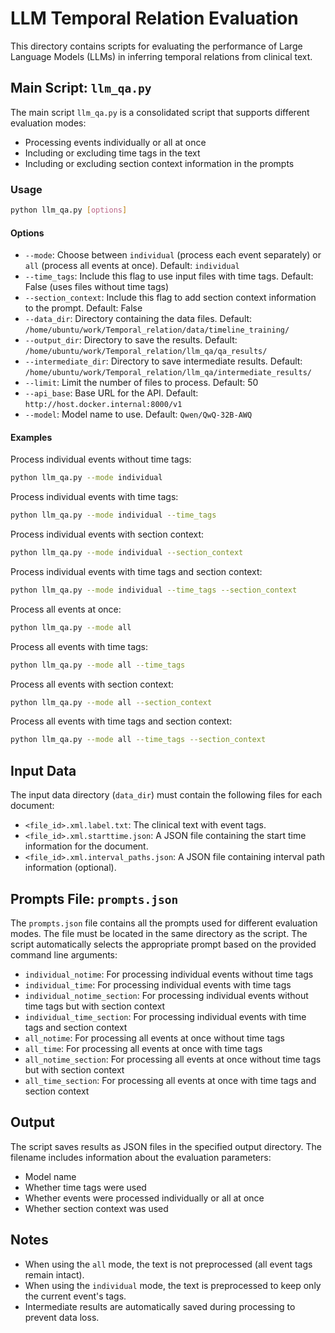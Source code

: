# LLM Temporal Relation Evaluation

This directory contains scripts for evaluating the performance of Large Language Models (LLMs) in inferring temporal relations from clinical text.

## Main Script: `llm_qa.py`

The main script `llm_qa.py` is a consolidated script that supports different evaluation modes:

- Processing events individually or all at once
- Including or excluding time tags in the text
- Including or excluding section context information in the prompts

### Usage

```bash
python llm_qa.py [options]
```

#### Options

- `--mode`: Choose between `individual` (process each event separately) or `all` (process all events at once). Default: `individual`
- `--time_tags`: Include this flag to use input files with time tags. Default: False (uses files without time tags)
- `--section_context`: Include this flag to add section context information to the prompt. Default: False
- `--data_dir`: Directory containing the data files. Default: `/home/ubuntu/work/Temporal_relation/data/timeline_training/`
- `--output_dir`: Directory to save the results. Default: `/home/ubuntu/work/Temporal_relation/llm_qa/qa_results/`
- `--intermediate_dir`: Directory to save intermediate results. Default: `/home/ubuntu/work/Temporal_relation/llm_qa/intermediate_results/`
- `--limit`: Limit the number of files to process. Default: 50
- `--api_base`: Base URL for the API. Default: `http://host.docker.internal:8000/v1`
- `--model`: Model name to use. Default: `Qwen/QwQ-32B-AWQ`

#### Examples

Process individual events without time tags:
```bash
python llm_qa.py --mode individual
```

Process individual events with time tags:
```bash
python llm_qa.py --mode individual --time_tags
```

Process individual events with section context:
```bash
python llm_qa.py --mode individual --section_context
```

Process individual events with time tags and section context:
```bash
python llm_qa.py --mode individual --time_tags --section_context
```

Process all events at once:
```bash
python llm_qa.py --mode all
```

Process all events with time tags:
```bash
python llm_qa.py --mode all --time_tags
```

Process all events with section context:
```bash
python llm_qa.py --mode all --section_context
```

Process all events with time tags and section context:
```bash
python llm_qa.py --mode all --time_tags --section_context
```

## Input Data

The input data directory (`data_dir`) must contain the following files for each document:
- `<file_id>.xml.label.txt`: The clinical text with event tags.
- `<file_id>.xml.starttime.json`: A JSON file containing the start time information for the document.
- `<file_id>.xml.interval_paths.json`: A JSON file containing interval path information (optional).

## Prompts File: `prompts.json`

The `prompts.json` file contains all the prompts used for different evaluation modes. The file must be located in the same directory as the script. The script automatically selects the appropriate prompt based on the provided command line arguments:

- `individual_notime`: For processing individual events without time tags
- `individual_time`: For processing individual events with time tags
- `individual_notime_section`: For processing individual events without time tags but with section context
- `individual_time_section`: For processing individual events with time tags and section context
- `all_notime`: For processing all events at once without time tags
- `all_time`: For processing all events at once with time tags
- `all_notime_section`: For processing all events at once without time tags but with section context
- `all_time_section`: For processing all events at once with time tags and section context

## Output

The script saves results as JSON files in the specified output directory. The filename includes information about the evaluation parameters:
- Model name
- Whether time tags were used
- Whether events were processed individually or all at once
- Whether section context was used

## Notes

- When using the `all` mode, the text is not preprocessed (all event tags remain intact).
- When using the `individual` mode, the text is preprocessed to keep only the current event's tags.
- Intermediate results are automatically saved during processing to prevent data loss.
